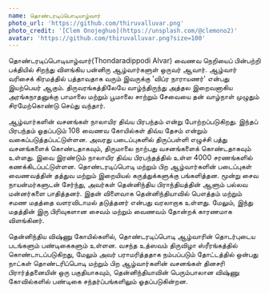 ```yaml
---
name: தொண்டரடிப்பொடியாழ்வார்
photo_url: 'https://github.com/thiruvalluvar.png'
photo_credit: '[Clem Onojeghuo](https://unsplash.com/@clemono2)'
avatar: 'https://github.com/thiruvalluvar.png?size=100'
---
```



தொண்டரடிப்பொடியாழ்வார்(Thondaradippodi Alvar) வைணவ நெறியைப் பின்பற்றி பக்தியில் சிறந்து விளங்கிய பன்னிரு ஆழ்வார்களுள் ஒருவர் ஆவார். ஆழ்வார் வரிசைக் கிரமத்தில் பத்தாவதாக வரும் இவருக்கு 'விப்ர நாராயணர்' என்பது இயற்பெயர் ஆகும். திருவரங்கத்திலேயே வாழ்ந்திருந்து அத்தல இறைவனாகிய அரங்கநாதனுக்கு பாமாலை மற்றும் பூமாலை சாற்றும் சேவையை தன் வாழ்நாள் முழுதும் சிரமேற்கொண்டு செய்து வந்தார்.

ஆழ்வார்களின் வசனங்கள் நாலாயிர திவ்ய பிரபந்தம் என்று போற்றப்படுகிறது. இந்தப் பிரபந்தம் ஓதப்படும் 108 வைணவ கோயில்கள் திவ்ய தேசம் என்றும் வகைப்படுத்தப்பட்டுள்ளன. அவரது படைப்புகளில் திருப்பள்ளி எழுச்சி பத்து வசனங்களைக் கொண்டதாகவும், திருமாலை நாற்பது வசனங்களைக் கொண்டதாகவும் உள்ளது. இவை இரண்டும் நாலாயிர திவ்ய பிரபந்தத்தில் உள்ள 4000 சரணங்களில் கணக்கிடப்பட்டுள்ளன. தொண்டரடிப்பொடி மற்றும் பிற ஆழ்வார்களின் படைப்புகள் வைணவத்தின் தத்துவ மற்றும் இறையியல் கருத்துக்களுக்கு பங்களித்தன. மூன்று சைவ நாயன்மர்களுடன் சேர்ந்து, அவர்கள் தென்னிந்திய பிராந்தியத்தின் ஆளும் பல்லவ மன்னர்களை பாதித்தனர். இதன் விளைவாக தென்னிந்தியாவில் பௌத்தம் மற்றும் சமண மதத்தை வளரவிடாமல் தடுத்தனர் என்பது வரலாறாக உள்ளது. மேலும், இந்து மதத்தின் இரு பிரிவுகளான சைவம் மற்றும் வைணவம் தோன்றக் காரணமாக விளங்கினர்.

தென்னிந்திய விஷ்ணு கோயில்களில், தொண்டரடிப்பொடி ஆழ்வாரின் தொடர்புடைய படங்களும் பண்டிகைகளும் உள்ளன. வசந்த உத்ஸவம் திருவிழா ஸ்ரீரங்கத்தில் கொண்டாடப்படுகிறது, மேலும் அவர் பராமரித்ததாக நம்பப்படும் தோட்டத்தில் ஒன்பது நாட்கள் தொண்டரிப்பொடி மற்றும் பிற ஆழ்வார்களின் வசனங்கள் தினசரி பிரார்த்தனையின் ஒரு பகுதியாகவும், தென்னிந்தியாவின் பெரும்பாலான விஷ்ணு கோவில்களில் பண்டிகை சந்தர்ப்பங்களிலும் ஓதப்படுகின்றன.